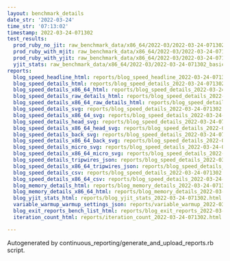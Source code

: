 ```yaml
---
layout: benchmark_details
date_str: '2022-03-24'
time_str: '07:13:02'
timestamp: 2022-03-24-071302
test_results:
  prod_ruby_no_jit: raw_benchmark_data/x86_64/2022-03/2022-03-24-071302_basic_benchmark_prod_ruby_no_jit.json
  prod_ruby_with_mjit: raw_benchmark_data/x86_64/2022-03/2022-03-24-071302_basic_benchmark_prod_ruby_with_mjit.json
  prod_ruby_with_yjit: raw_benchmark_data/x86_64/2022-03/2022-03-24-071302_basic_benchmark_prod_ruby_with_yjit.json
  yjit_stats: raw_benchmark_data/x86_64/2022-03/2022-03-24-071302_basic_benchmark_yjit_stats.json
reports:
  blog_speed_headline_html: reports/blog_speed_headline_2022-03-24-071302.html
  blog_speed_details_html: reports/blog_speed_details_2022-03-24-071302.html
  blog_speed_details_x86_64_html: reports/blog_speed_details_2022-03-24-071302.x86_64.html
  blog_speed_details_raw_details_html: reports/blog_speed_details_2022-03-24-071302.raw_details.html
  blog_speed_details_x86_64_raw_details_html: reports/blog_speed_details_2022-03-24-071302.x86_64.raw_details.html
  blog_speed_details_svg: reports/blog_speed_details_2022-03-24-071302.svg
  blog_speed_details_x86_64_svg: reports/blog_speed_details_2022-03-24-071302.x86_64.svg
  blog_speed_details_head_svg: reports/blog_speed_details_2022-03-24-071302.head.svg
  blog_speed_details_x86_64_head_svg: reports/blog_speed_details_2022-03-24-071302.x86_64.head.svg
  blog_speed_details_back_svg: reports/blog_speed_details_2022-03-24-071302.back.svg
  blog_speed_details_x86_64_back_svg: reports/blog_speed_details_2022-03-24-071302.x86_64.back.svg
  blog_speed_details_micro_svg: reports/blog_speed_details_2022-03-24-071302.micro.svg
  blog_speed_details_x86_64_micro_svg: reports/blog_speed_details_2022-03-24-071302.x86_64.micro.svg
  blog_speed_details_tripwires_json: reports/blog_speed_details_2022-03-24-071302.tripwires.json
  blog_speed_details_x86_64_tripwires_json: reports/blog_speed_details_2022-03-24-071302.x86_64.tripwires.json
  blog_speed_details_csv: reports/blog_speed_details_2022-03-24-071302.csv
  blog_speed_details_x86_64_csv: reports/blog_speed_details_2022-03-24-071302.x86_64.csv
  blog_memory_details_html: reports/blog_memory_details_2022-03-24-071302.html
  blog_memory_details_x86_64_html: reports/blog_memory_details_2022-03-24-071302.x86_64.html
  blog_yjit_stats_html: reports/blog_yjit_stats_2022-03-24-071302.html
  variable_warmup_warmup_settings_json: reports/variable_warmup_2022-03-24-071302.warmup_settings.json
  blog_exit_reports_bench_list_html: reports/blog_exit_reports_2022-03-24-071302.bench_list.html
  iteration_count_html: reports/iteration_count_2022-03-24-071302.html

---
```

Autogenerated by continuous_reporting/generate_and_upload_reports.rb script.
